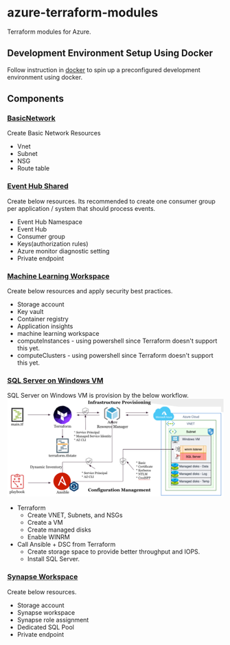 # azure-terraform-modules
Terraform modules for Azure.

## Development Environment Setup Using Docker
Follow instruction in [docker](./docker/README.md) to spin up a preconfigured development environment using docker.

## Components

### [BasicNetwork](./components/BasicNetwork/README.md)
Create Basic Network Resources
* Vnet
* Subnet
* NSG
* Route table

### [Event Hub Shared](./components/EventHubShared/README.md)
Create below resources. Its recommended to create one consumer group per application / system that should process events.
* Event Hub Namespace
* Event Hub
* Consumer group
* Keys(authorization rules)
* Azure monitor diagnostic setting
* Private endpoint

### [Machine Learning Workspace](./components/MachineLearningWorkspace/README.md)
Create below resources and apply security best practices.
* Storage account
* Key vault
* Container registry
* Application insights
* machine learning workspace
* computeInstances - using powershell since Terraform doesn't support this yet.
* computeClusters - using powershell since Terraform doesn't support this yet.

### [SQL Server on Windows VM](./components/SqlServerWindowsVm/README.md)
SQL Server on Windows VM is provision by the below workflow.
![](./docs/images/01.sql-vm-workflow.png)

* Terraform
    * Create VNET, Subnets, and NSGs
    * Create a VM
    * Create managed disks
    * Enable WINRM
* Call Ansible + DSC from Terraform
    * Create storage space to provide better throughput and IOPS.
    * Install SQL Server.

### [Synapse Workspace](./components/SynapseWorkspace/README.md)
Create below resources.
* Storage account
* Synapse workspace
* Synapse role assignment
* Dedicated SQL Pool
* Private endpoint